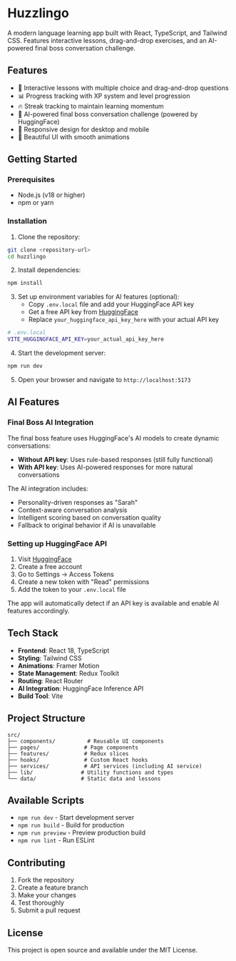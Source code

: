# Huzzlingo

A modern language learning app built with React, TypeScript, and Tailwind CSS. Features interactive lessons, drag-and-drop exercises, and an AI-powered final boss conversation challenge.

## Features

- 🎯 Interactive lessons with multiple choice and drag-and-drop questions
- 📊 Progress tracking with XP system and level progression  
- 🔥 Streak tracking to maintain learning momentum
- 🤖 AI-powered final boss conversation challenge (powered by HuggingFace)
- 📱 Responsive design for desktop and mobile
- 🎨 Beautiful UI with smooth animations

## Getting Started

### Prerequisites

- Node.js (v18 or higher)
- npm or yarn

### Installation

1. Clone the repository:
```bash
git clone <repository-url>
cd huzzlingo
```

2. Install dependencies:
```bash
npm install
```

3. Set up environment variables for AI features (optional):
   - Copy `.env.local` file and add your HuggingFace API key
   - Get a free API key from [HuggingFace](https://huggingface.co/settings/tokens)
   - Replace `your_huggingface_api_key_here` with your actual API key

```bash
# .env.local
VITE_HUGGINGFACE_API_KEY=your_actual_api_key_here
```

4. Start the development server:
```bash
npm run dev
```

5. Open your browser and navigate to `http://localhost:5173`

## AI Features

### Final Boss AI Integration

The final boss feature uses HuggingFace's AI models to create dynamic conversations:

- **Without API key**: Uses rule-based responses (still fully functional)
- **With API key**: Uses AI-powered responses for more natural conversations

The AI integration includes:
- Personality-driven responses as "Sarah" 
- Context-aware conversation analysis
- Intelligent scoring based on conversation quality
- Fallback to original behavior if AI is unavailable

### Setting up HuggingFace API

1. Visit [HuggingFace](https://huggingface.co/)
2. Create a free account
3. Go to Settings → Access Tokens
4. Create a new token with "Read" permissions
5. Add the token to your `.env.local` file

The app will automatically detect if an API key is available and enable AI features accordingly.

## Tech Stack

- **Frontend**: React 18, TypeScript
- **Styling**: Tailwind CSS
- **Animations**: Framer Motion
- **State Management**: Redux Toolkit
- **Routing**: React Router
- **AI Integration**: HuggingFace Inference API
- **Build Tool**: Vite

## Project Structure

```
src/
├── components/          # Reusable UI components
├── pages/              # Page components
├── features/           # Redux slices
├── hooks/              # Custom React hooks
├── services/           # API services (including AI service)
├── lib/               # Utility functions and types
└── data/              # Static data and lessons
```

## Available Scripts

- `npm run dev` - Start development server
- `npm run build` - Build for production
- `npm run preview` - Preview production build
- `npm run lint` - Run ESLint

## Contributing

1. Fork the repository
2. Create a feature branch
3. Make your changes
4. Test thoroughly
5. Submit a pull request

## License

This project is open source and available under the MIT License.
